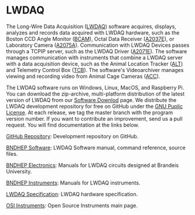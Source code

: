 # LWDAQ

The Long-Wire Data Acquisition ([LWDAQ](http://www.bndhep.net/Electronics/LWDAQ/Manual.html)) software acquires, displays, analyzes and records data acquired with LWDAQ hardware, such as the Boston CCD Angle Monitor ([BCAM](http://www.bndhep.net/Devices/BCAM/User_Manual.html)), Octal Data Receiver ([A2037E](http://www.opensourceinstruments.com/Electronics/A3027/M3027.html)), or Laboratory Camera ([A2075A](http://www.bndhep.net/Electronics/A2075/M2075.html)). Communication with LWDAQ Devices passes through a TCPIP server, such as the LWDAQ Driver ([A2071E](http://www.bndhep.net/Electronics/A2071/M2071.html)). The software manages communication with instruments that combine a LWDAQ server with a data acquisition device, such as the Animal Location Tracker ([ALT](https://www.opensourceinstruments.com/ALT/)) and Telemetry Control Box ([TCB](http://www.opensourceinstruments.com/Electronics/A3042/M3042.html)). The software's Videoarchiver manages viewing and recording video from Animal Cage Cameras ([ACC](http://www.opensourceinstruments.com/ACC)).

The LWDAQ software runs on Windows, Linux, MacOS, and Raspberry Pi. You can download the zip-archive, multi-platform distribution of the latest version of LWDAQ from our [Software Downlod](http://www.bndhep.net/Software/Download/) page. We distribute the LWDAQ development repository for free on GitHub under the [GNU Puplic License](https://www.gnu.org/licenses/gpl-3.0.txt). At each release, we tag the master branch with the program version number. If you want to contribute an improvement, send us a pull request. You will find documentation at the links below.

[GitHub Repository](https://github.com/OSI-INC/LWDAQ): Development repository on GitHub.

[BNDHEP Software](http://www.bndhep.net/Software): LWDAQ Software manual, command reference, source files.

[BNDHEP Electronics](http://www.bndhep.net/Electronics): Manuals for LWDAQ circuits designed at Brandeis University.

[BNDHEP Instruments](http://www.bndhep.net/Devices): Manuals for LWDAQ instruments.

[LWDAQ Specification](http://www.bndhep.net/Devices): LWDAQ hardware specification.

[OSI Instruments](http://www.opensourceinstruments.com): Open Source Instruments main page.


